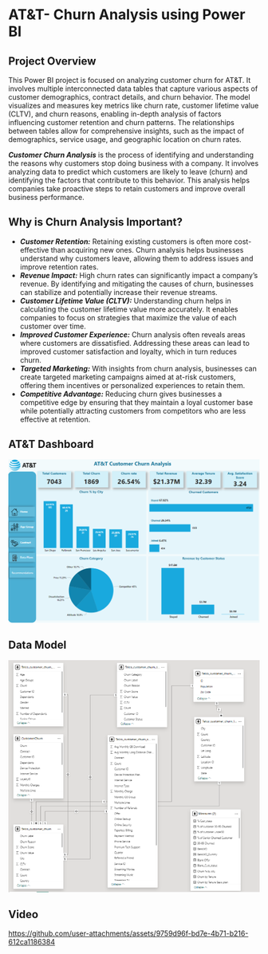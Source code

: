 # AT&T- Churn Analysis using Power BI

## Project Overview
This Power BI project is focused on analyzing customer churn for AT&T. It involves multiple interconnected data tables that capture various aspects of customer demographics, contract details, and churn behavior. The model visualizes and measures key metrics like churn rate, customer lifetime value (CLTV), and churn reasons, enabling in-depth analysis of factors influencing customer retention and churn patterns. The relationships between tables allow for comprehensive insights, such as the impact of demographics, service usage, and geographic location on churn rates.

***Customer Churn Analysis*** is the process of identifying and understanding the reasons why customers stop doing business with a company. It involves analyzing data to predict which customers are likely to leave (churn) and identifying the factors that contribute to this behavior. This analysis helps companies take proactive steps to retain customers and improve overall business performance.  

## Why is Churn Analysis Important?
* ***Customer Retention:*** Retaining existing customers is often more cost-effective than acquiring new ones. Churn analysis helps businesses understand why customers leave, allowing them to address issues and improve retention rates.
* ***Revenue Impact:*** High churn rates can significantly impact a company’s revenue. By identifying and mitigating the causes of churn, businesses can stabilize and potentially increase their revenue streams.
* ***Customer Lifetime Value (CLTV):*** Understanding churn helps in calculating the customer lifetime value more accurately. It enables companies to focus on strategies that maximize the value of each customer over time.
* ***Improved Customer Experience:*** Churn analysis often reveals areas where customers are dissatisfied. Addressing these areas can lead to improved customer satisfaction and loyalty, which in turn reduces churn.
* ***Targeted Marketing:*** With insights from churn analysis, businesses can create targeted marketing campaigns aimed at at-risk customers, offering them incentives or personalized experiences to retain them.
* ***Competitive Advantage:*** Reducing churn gives businesses a competitive edge by ensuring that they maintain a loyal customer base while potentially attracting customers from competitors who are less effective at retention.


## AT&T Dashboard

![wget](https://github.com/pratikphirke07/ATnT-Churn-Analysis/blob/main/AT%26T%20Dashboard.png)


## Data Model
![wget](https://github.com/pratikphirke07/ATnT-Churn-Analysis/blob/main/Data%20Model.png)

## Video
https://github.com/user-attachments/assets/9759d96f-bd7e-4b71-b216-612ca1186384



